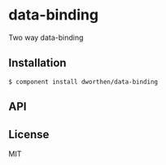 
# data-binding

  Two way data-binding

## Installation

    $ component install dworthen/data-binding

## API

   

## License

  MIT
